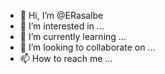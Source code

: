 - 👋 Hi, I’m @ERasalbe
- 👀 I’m interested in ...
- 🌱 I’m currently learning ...
- 💞️ I’m looking to collaborate on ...
- 📫 How to reach me ...

<!---
ERasalbe/ERasalbe is a ✨ special ✨ repository because its `README.md` (this file) appears on your GitHub profile.
You can click the Preview link to take a look at your changes.
--->
